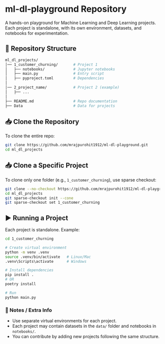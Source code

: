 # ml-dl-playground Repository

A hands-on playground for Machine Learning and Deep Learning projects. Each project is standalone, with its own environment, datasets, and notebooks for experimentation.

## 📂 Repository Structure
```bash
ml_dl_projects/
│── 1_customer_churning/       # Project 1
│   ├── notebooks/             # Jupyter notebooks
│   ├── main.py                # Entry script
│   ├── pyproject.toml         # Dependencies
│
│── 2_project_name/            # Project 2 (example)
│   ├── ...
│
├── README.md                  # Repo documentation
├── Data                       # Data for projects
```

## 📥 Clone the Repository

To clone the entire repo:
```bash
git clone https://github.com/mrajpurohit1912/ml-dl-playground.git
cd ml_dl_projects
```

## 📥 Clone a Specific Project

To clone only one folder (e.g., `1_customer_churning`), use sparse checkout:

```bash
git clone --no-checkout https://github.com/mrajpurohit1912/ml-dl-playground.git
cd ml_dl_projects
git sparse-checkout init --cone
git sparse-checkout set 1_customer_churning

```
## ▶️ Running a Project

Each project is standalone. Example:

```bash
cd 1_customer_churning

# Create virtual environment
python -m venv .venv
source .venv/bin/activate   # Linux/Mac
.venv\Scripts\activate      # Windows

# Install dependencies
pip install .
# OR
poetry install

# Run
python main.py

```

### 📝 Notes / Extra Info

- Use separate virtual environments for each project.  
- Each project may contain datasets in the `data/` folder and notebooks in `notebooks/`.  
- You can contribute by adding new projects following the same structure.  
